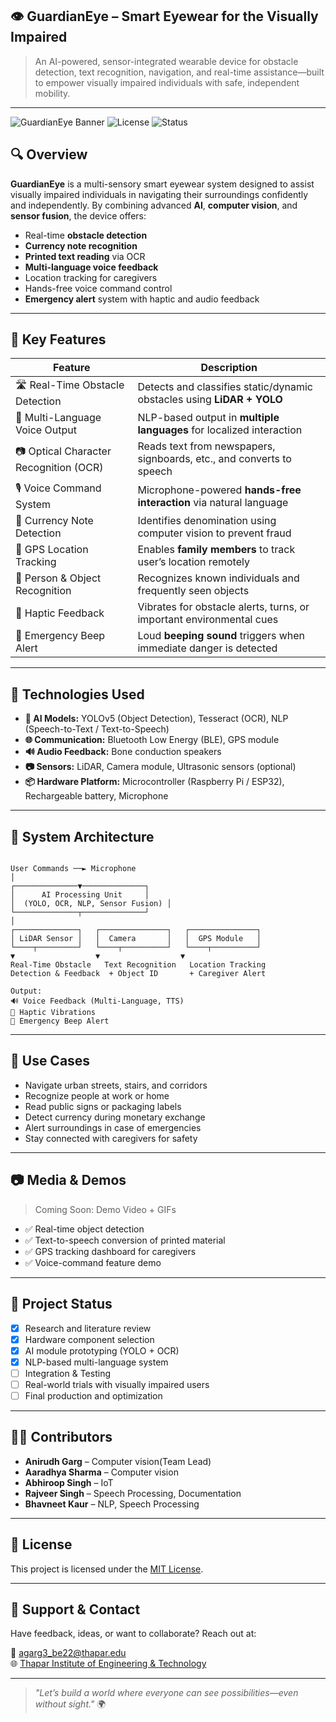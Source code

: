 ## 👁️ GuardianEye – Smart Eyewear for the Visually Impaired

> An AI-powered, sensor-integrated wearable device for obstacle detection, text recognition, navigation, and real-time assistance—built to empower visually impaired individuals with safe, independent mobility.

---

![GuardianEye Banner](https://img.shields.io/badge/Smart-Wearable-brightgreen) ![License](https://img.shields.io/badge/license-MIT-blue) ![Status](https://img.shields.io/badge/status-Prototype-orange)

## 🔍 Overview

**GuardianEye** is a multi-sensory smart eyewear system designed to assist visually impaired individuals in navigating their surroundings confidently and independently. By combining advanced **AI**, **computer vision**, and **sensor fusion**, the device offers:

- Real-time **obstacle detection**
- **Currency note recognition**
- **Printed text reading** via OCR
- **Multi-language voice feedback**
- Location tracking for caregivers
- Hands-free voice command control
- **Emergency alert** system with haptic and audio feedback

---

## 🚀 Key Features

| Feature                        | Description                                                                 |
|-------------------------------|-----------------------------------------------------------------------------|
| 🛣️ Real-Time Obstacle Detection | Detects and classifies static/dynamic obstacles using **LiDAR + YOLO**     |
| 💬 Multi-Language Voice Output | NLP-based output in **multiple languages** for localized interaction        |
| 📷 Optical Character Recognition (OCR) | Reads text from newspapers, signboards, etc., and converts to speech |
| 🎙️ Voice Command System        | Microphone-powered **hands-free interaction** via natural language          |
| 💸 Currency Note Detection     | Identifies denomination using computer vision to prevent fraud             |
| 🧭 GPS Location Tracking       | Enables **family members** to track user’s location remotely                |
| 🤖 Person & Object Recognition | Recognizes known individuals and frequently seen objects                    |
| 📳 Haptic Feedback             | Vibrates for obstacle alerts, turns, or important environmental cues       |
| 🚨 Emergency Beep Alert       | Loud **beeping sound** triggers when immediate danger is detected          |

---

## 🧠 Technologies Used

- **🧠 AI Models:** YOLOv5 (Object Detection), Tesseract (OCR), NLP (Speech-to-Text / Text-to-Speech)
- **🌐 Communication:** Bluetooth Low Energy (BLE), GPS module
- **🔊 Audio Feedback:** Bone conduction speakers
- **📷 Sensors:** LiDAR, Camera module, Ultrasonic sensors (optional)
- **📦 Hardware Platform:** Microcontroller (Raspberry Pi / ESP32), Rechargeable battery, Microphone

---

## 🧰 System Architecture

```

User Commands ──► Microphone
│
┌──────────────▼──────────────┐
│      AI Processing Unit     │
│  (YOLO, OCR, NLP, Sensor Fusion) │
└──────────────┬──────────────┘
│
┌──────────────┐   ┌───────────────┐   ┌───────────────┐
│ LiDAR Sensor │   │  Camera       │   │  GPS Module   │
└────┬─────────┘   └────┬──────────┘   └────┬──────────┘
▼                  ▼                  ▼
Real-Time Obstacle   Text Recognition   Location Tracking
Detection & Feedback  + Object ID       + Caregiver Alert

Output:
🔊 Voice Feedback (Multi-Language, TTS)
📳 Haptic Vibrations
🚨 Emergency Beep Alert

```

---

## 🎯 Use Cases

- Navigate urban streets, stairs, and corridors
- Recognize people at work or home
- Read public signs or packaging labels
- Detect currency during monetary exchange
- Alert surroundings in case of emergencies
- Stay connected with caregivers for safety

---

## 📷 Media & Demos

> Coming Soon: Demo Video + GIFs

- ✅ Real-time object detection
- ✅ Text-to-speech conversion of printed material
- ✅ GPS tracking dashboard for caregivers
- ✅ Voice-command feature demo

---

## 🧪 Project Status

- [x] Research and literature review
- [x] Hardware component selection
- [x] AI module prototyping (YOLO + OCR)
- [x] NLP-based multi-language system
- [ ] Integration & Testing
- [ ] Real-world trials with visually impaired users
- [ ] Final production and optimization

---


## 👨‍💻 Contributors

- **Anirudh Garg** – Computer vision(Team Lead)
- **Aaradhya Sharma** – Computer vision 
- **Abhiroop Singh** – IoT 
- **Rajveer Singh** – Speech Processing, Documentation  
- **Bhavneet Kaur** – NLP, Speech Processing 

---

## 📜 License

This project is licensed under the [MIT License](LICENSE).

---

## 🤝 Support & Contact

Have feedback, ideas, or want to collaborate? Reach out at:

📧 agarg3_be22@thapar.edu  
🌐 [Thapar Institute of Engineering & Technology](https://www.thapar.edu)

---

> _"Let’s build a world where everyone can see possibilities—even without sight."_ 🌍
